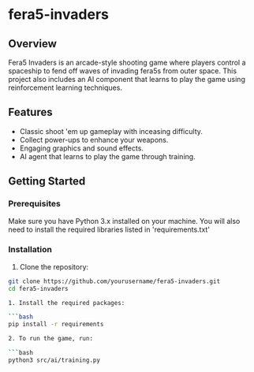 # fera5-invaders

## Overview

Fera5 Invaders is an arcade-style shooting game where players control a spaceship to fend off waves of invading fera5s from outer space. This project also includes an AI component that learns to play the game using reinforcement learning techniques.

## Features

- Classic shoot 'em up gameplay with inceasing difficulty.
- Collect power-ups to enhance your weapons.
- Engaging graphics and sound effects.
- AI agent that learns to play the game through training.

## Getting Started

### Prerequisites

Make sure you have Python 3.x installed on your machine. You will also need to install the required libraries listed in 'requirements.txt'

### Installation

1. Clone the repository:

````bash
git clone https://github.com/yourusername/fera5-invaders.git
cd fera5-invaders

1. Install the required packages:

```bash
pip install -r requirements

2. To run the game, run:

```bash
python3 src/ai/training.py
````
